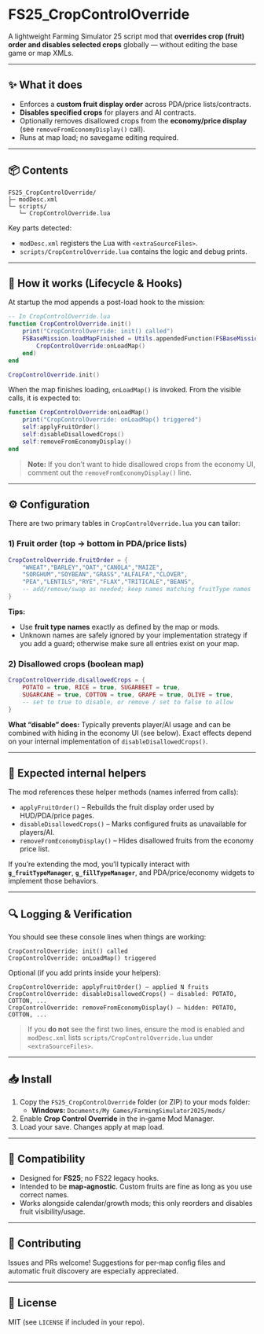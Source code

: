 # FS25_CropControlOverride

A lightweight Farming Simulator 25 script mod that **overrides crop (fruit) order and disables selected crops** globally — without editing the base game or map XMLs.

---

## ✨ What it does

- Enforces a **custom fruit display order** across PDA/price lists/contracts.
- **Disables specified crops** for players and AI contracts.
- Optionally removes disallowed crops from the **economy/price display** (see `removeFromEconomyDisplay()` call).
- Runs at map load; no savegame editing required.

---

## 📦 Contents

```
FS25_CropControlOverride/
├─ modDesc.xml
└─ scripts/
   └─ CropControlOverride.lua
```

Key parts detected:

- `modDesc.xml` registers the Lua with `<extraSourceFiles>`.
- `scripts/CropControlOverride.lua` contains the logic and debug prints.

---

## 🧠 How it works (Lifecycle & Hooks)

At startup the mod appends a post-load hook to the mission:

```lua
-- In CropControlOverride.lua
function CropControlOverride.init()
    print("CropControlOverride: init() called")
    FSBaseMission.loadMapFinished = Utils.appendedFunction(FSBaseMission.loadMapFinished, function(self)
        CropControlOverride:onLoadMap()
    end)
end

CropControlOverride.init()
```

When the map finishes loading, `onLoadMap()` is invoked. From the visible calls, it is expected to:

```lua
function CropControlOverride:onLoadMap()
    print("CropControlOverride: onLoadMap() triggered")
    self:applyFruitOrder()
    self:disableDisallowedCrops()
    self:removeFromEconomyDisplay()
end
```

> **Note:** If you don’t want to hide disallowed crops from the economy UI, comment out the `removeFromEconomyDisplay()` line.

---

## ⚙️ Configuration

There are two primary tables in `CropControlOverride.lua` you can tailor:

### 1) Fruit order (top → bottom in PDA/price lists)

```lua
CropControlOverride.fruitOrder = {
    "WHEAT","BARLEY","OAT","CANOLA","MAIZE",
    "SORGHUM","SOYBEAN","GRASS","ALFALFA","CLOVER",
    "PEA","LENTILS","RYE","FLAX","TRITICALE","BEANS",
    -- add/remove/swap as needed; keep names matching fruitType names
}
```

**Tips:**  
- Use **fruit type names** exactly as defined by the map or mods.  
- Unknown names are safely ignored by your implementation strategy if you add a guard; otherwise make sure all entries exist on your map.

### 2) Disallowed crops (boolean map)

```lua
CropControlOverride.disallowedCrops = {
    POTATO = true, RICE = true, SUGARBEET = true,
    SUGARCANE = true, COTTON = true, GRAPE = true, OLIVE = true,
    -- set to true to disable, or remove / set to false to allow
}
```

**What “disable” does:** Typically prevents player/AI usage and can be combined with hiding in the economy UI (see below). Exact effects depend on your internal implementation of `disableDisallowedCrops()`.

---

## 🧩 Expected internal helpers

The mod references these helper methods (names inferred from calls):

- `applyFruitOrder()` – Rebuilds the fruit display order used by HUD/PDA/price pages.
- `disableDisallowedCrops()` – Marks configured fruits as unavailable for players/AI.
- `removeFromEconomyDisplay()` – Hides disallowed fruits from the economy price list.

If you’re extending the mod, you’ll typically interact with **`g_fruitTypeManager`**, **`g_fillTypeManager`**, and PDA/price/economy widgets to implement those behaviors.

---

## 🔍 Logging & Verification

You should see these console lines when things are working:

```
CropControlOverride: init() called
CropControlOverride: onLoadMap() triggered
```

Optional (if you add prints inside your helpers):

```
CropControlOverride: applyFruitOrder() – applied N fruits
CropControlOverride: disableDisallowedCrops() – disabled: POTATO, COTTON, ...
CropControlOverride: removeFromEconomyDisplay() – hidden: POTATO, COTTON, ...
```

> If you **do not** see the first two lines, ensure the mod is enabled and `modDesc.xml` lists `scripts/CropControlOverride.lua` under `<extraSourceFiles>`.

---

## 📥 Install

1. Copy the `FS25_CropControlOverride` folder (or ZIP) to your mods folder:
   - **Windows:** `Documents/My Games/FarmingSimulator2025/mods/`
2. Enable **Crop Control Override** in the in‑game Mod Manager.
3. Load your save. Changes apply at map load.

---

## 🧪 Compatibility

- Designed for **FS25**; no FS22 legacy hooks.
- Intended to be **map‑agnostic**. Custom fruits are fine as long as you use correct names.
- Works alongside calendar/growth mods; this only reorders and disables fruit visibility/usage.

---

## 🤝 Contributing

Issues and PRs welcome! Suggestions for per‑map config files and automatic fruit discovery are especially appreciated.

---

## 📜 License

MIT (see `LICENSE` if included in your repo).
